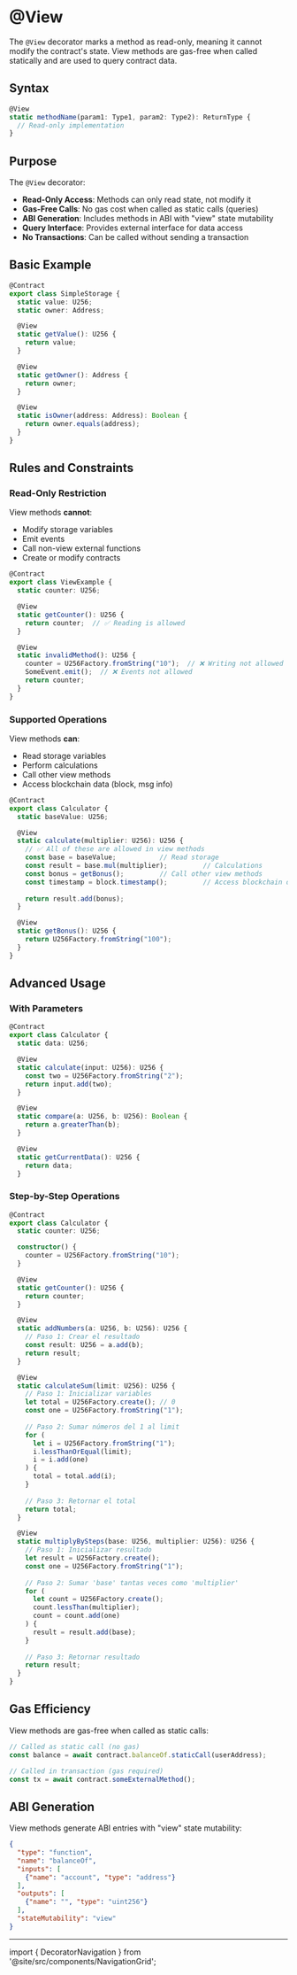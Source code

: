 # @View

The `@View` decorator marks a method as read-only, meaning it cannot modify the contract's state. View methods are gas-free when called statically and are used to query contract data.

## Syntax

```typescript
@View
static methodName(param1: Type1, param2: Type2): ReturnType {
  // Read-only implementation
}
```

## Purpose

The `@View` decorator:

- **Read-Only Access**: Methods can only read state, not modify it
- **Gas-Free Calls**: No gas cost when called as static calls (queries)
- **ABI Generation**: Includes methods in ABI with "view" state mutability
- **Query Interface**: Provides external interface for data access
- **No Transactions**: Can be called without sending a transaction

## Basic Example

```typescript
@Contract
export class SimpleStorage {
  static value: U256;
  static owner: Address;

  @View
  static getValue(): U256 {
    return value;
  }

  @View
  static getOwner(): Address {
    return owner;
  }

  @View
  static isOwner(address: Address): Boolean {
    return owner.equals(address);
  }
}
```

## Rules and Constraints

### Read-Only Restriction
View methods **cannot**:
- Modify storage variables
- Emit events
- Call non-view external functions
- Create or modify contracts

```typescript
@Contract
export class ViewExample {
  static counter: U256;

  @View
  static getCounter(): U256 {
    return counter;  // ✅ Reading is allowed
  }

  @View
  static invalidMethod(): U256 {
    counter = U256Factory.fromString("10");  // ❌ Writing not allowed
    SomeEvent.emit();  // ❌ Events not allowed
    return counter;
  }
}
```

### Supported Operations
View methods **can**:
- Read storage variables
- Perform calculations
- Call other view methods
- Access blockchain data (block, msg info)

```typescript
@Contract
export class Calculator {
  static baseValue: U256;

  @View
  static calculate(multiplier: U256): U256 {
    // ✅ All of these are allowed in view methods
    const base = baseValue;           // Read storage
    const result = base.mul(multiplier);         // Calculations
    const bonus = getBonus();         // Call other view methods
    const timestamp = block.timestamp();         // Access blockchain data
    
    return result.add(bonus);
  }

  @View
  static getBonus(): U256 {
    return U256Factory.fromString("100");
  }
}
```

## Advanced Usage

### With Parameters

```typescript
@Contract
export class Calculator {
  static data: U256;

  @View
  static calculate(input: U256): U256 {
    const two = U256Factory.fromString("2");
    return input.add(two);
  }

  @View
  static compare(a: U256, b: U256): Boolean {
    return a.greaterThan(b);
  }

  @View
  static getCurrentData(): U256 {
    return data;
  }
```

### Step-by-Step Operations

```typescript
@Contract
export class Calculator {
  static counter: U256;

  constructor() {
    counter = U256Factory.fromString("10");
  }

  @View
  static getCounter(): U256 {
    return counter;
  }

  @View
  static addNumbers(a: U256, b: U256): U256 {
    // Paso 1: Crear el resultado
    const result: U256 = a.add(b);
    return result;
  }

  @View
  static calculateSum(limit: U256): U256 {
    // Paso 1: Inicializar variables
    let total = U256Factory.create(); // 0
    const one = U256Factory.fromString("1");
    
    // Paso 2: Sumar números del 1 al limit
    for (
      let i = U256Factory.fromString("1");
      i.lessThanOrEqual(limit);
      i = i.add(one)
    ) {
      total = total.add(i);
    }
    
    // Paso 3: Retornar el total
    return total;
  }

  @View
  static multiplyBySteps(base: U256, multiplier: U256): U256 {
    // Paso 1: Inicializar resultado
    let result = U256Factory.create();
    const one = U256Factory.fromString("1");
    
    // Paso 2: Sumar 'base' tantas veces como 'multiplier'
    for (
      let count = U256Factory.create();
      count.lessThan(multiplier);
      count = count.add(one)
    ) {
      result = result.add(base);
    }
    
    // Paso 3: Retornar resultado
    return result;
  }
}
```


## Gas Efficiency

View methods are gas-free when called as static calls:

```typescript
// Called as static call (no gas)
const balance = await contract.balanceOf.staticCall(userAddress);

// Called in transaction (gas required)
const tx = await contract.someExternalMethod();
```

## ABI Generation

View methods generate ABI entries with "view" state mutability:

```json
{
  "type": "function",
  "name": "balanceOf",
  "inputs": [
    {"name": "account", "type": "address"}
  ],
  "outputs": [
    {"name": "", "type": "uint256"}
  ],
  "stateMutability": "view"
}
```

---

import { DecoratorNavigation } from '@site/src/components/NavigationGrid';

<DecoratorNavigation /> 